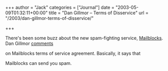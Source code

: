 +++
author = "Jack"
categories = ["Journal"]
date = "2003-05-09T01:32:11+00:00"
title = "Dan Gillmor – Terms of Disservice"
url = "/2003/dan-gillmor-terms-of-disservice/"

+++

There's been some buzz about the new spam-fighting service, [Mailblocks][1]. Dan Gillmor [comments][2]
  

  
on Mailblocks terms of service agreement. Basically, it says that
  

  
Mailblocks can send you spam.

 [1]: //www.mailblocks.com/"
 [2]: //weblog.siliconvalley.com/column/dangillmor/archives/000888.shtml"